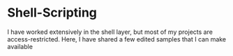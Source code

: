# Shell-Scripting
I have worked extensively in the shell layer, but most of my projects are access-restricted. Here, I have shared a few edited samples that I can make available
